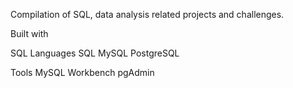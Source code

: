 Compilation of SQL, data analysis related projects and challenges.


Built with


SQL Languages
SQL
MySQL
PostgreSQL


Tools
MySQL Workbench
pgAdmin
